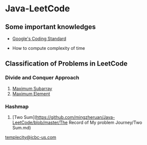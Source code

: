 # Java-LeetCode
## Some important knowledges

+ [Google's Coding Standard](https://google.github.io/styleguide/javaguide.html)

+ How to compute complexity of time

## Classification of Problems in LeetCode

### Divide and Conquer Approach

1. [Maximum Subarray](https://github.com/mingzheruan/Java-LeetCode/blob/master/The%20Record%20of%20My%20problem%20Journey/Maximum%20Subarray.md)
2. [Maximum Element](https://github.com/mingzheruan/Java-LeetCode/blob/master/The%20Record%20of%20My%20problem%20Journey/Majority%20Element.md)

### Hashmap

1. [Two Sum](https://github.com/mingzheruan/Java-LeetCode/blob/master/The Record of My problem Journey/Two Sum.md)

templecity@icbc-us.com

